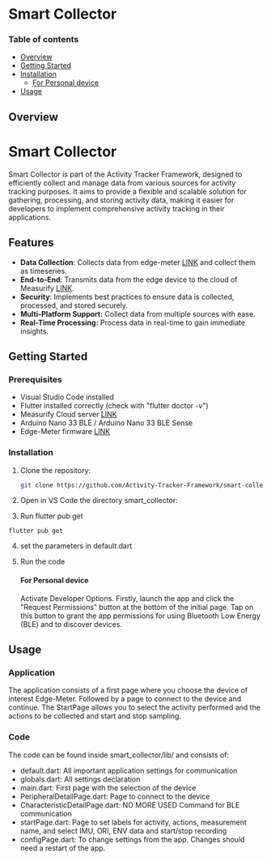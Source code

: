 Smart Collector
=================
### Table of contents
- [Overview](https://github.com/Activity-Tracker-Framework/smart-collector#overview)
- [Getting Started](https://github.com/Activity-Tracker-Framework/smart-collector#getting-started)
- [Installation](https://github.com/Activity-Tracker-Framework/smart-collector#installation)    
    - [For Personal device](https://github.com/Activity-Tracker-Framework/smart-collector#for-personal-device)    
- [Usage](https://github.com/Activity-Tracker-Framework/smart-collector#Usage)
    
## Overview
# Smart Collector

Smart Collector is part of the Activity Tracker Framework, designed to efficiently collect and manage data from various sources for activity tracking purposes. It aims to provide a flexible and scalable solution for gathering, processing, and storing activity data, making it easier for developers to implement comprehensive activity tracking in their applications.

## Features

- **Data Collection**: Collects data from edge-meter [LINK](https://github.com/Activity-Tracker-Framework/edge-meter) and collect them as timeseries.
- **End-to-End**: Transmits data from the edge device to the cloud of Measurify [LINK](https://github.com/measurify/server).
- **Security**: Implements best practices to ensure data is collected, processed, and stored securely.
- **Multi-Platform Support:** Collect data from multiple sources with ease.
- **Real-Time Processing:** Process data in real-time to gain immediate insights.

## Getting Started

### Prerequisites

- Visual Studio Code installed
- Flutter installed correctly (check with "flutter doctor -v")
- Measurify Cloud server [LINK](https://github.com/measurify/server)
- Arduino Nano 33 BLE / Arduino Nano 33 BLE Sense 
- Edge-Meter firmware [LINK](https://github.com/Activity-Tracker-Framework/edge-meter)

### Installation

1. Clone the repository:
   ```bash
   git clone https://github.com/Activity-Tracker-Framework/smart-collector.git

2. Open in VS Code the directory smart_collector:

3. Run flutter pub get
```
flutter pub get
```

4. set the parameters in default.dart

5. Run the code

    #### For Personal device

    Activate Developer Options. Firstly, launch the app and click the "Request Permissions" button at the bottom of the initial page. Tap on this button to grant the app permissions for using Bluetooth Low Energy (BLE) and to discover devices.    

## Usage

### Application
The application consists of a first page where you choose the device of interest Edge-Meter. Followed by a page to connect to the device and continue. The StartPage allows you to select the activity performed and the actions to be collected and start and stop sampling. 

### Code
The code can be found inside smart_collector/lib/ and consists of:

- default.dart: All important application settings for communication
- globals.dart: All settings declaration
- main.dart: First page with the selection of the device
- PeripheralDetailPage.dart: Page to connect to the device
- CharacteristicDetailPage.dart: NO MORE USED Command for BLE communication
- startPage.dart: Page to set labels for activity, actions, measurement name, and select IMU, ORI, ENV data and start/stop recording
- configPage.dart: To change settings from the app. Changes should need a restart of the app.